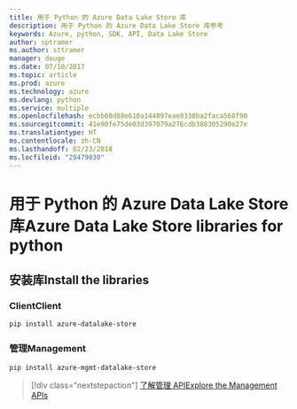 ```yaml
---
title: 用于 Python 的 Azure Data Lake Store 库
description: 用于 Python 的 Azure Data Lake Store 库参考
keywords: Azure, python, SDK, API, Data Lake Store
author: sptramer
ms.author: sttramer
manager: douge
ms.date: 07/10/2017
ms.topic: article
ms.prod: azure
ms.technology: azure
ms.devlang: python
ms.service: multiple
ms.openlocfilehash: ecbb60d88e610a144897eae8338ba2faca568f90
ms.sourcegitcommit: 41e90fe75de03d397079a276cdb388305290e27e
ms.translationtype: HT
ms.contentlocale: zh-CN
ms.lasthandoff: 02/23/2018
ms.locfileid: "29479030"
---
```

# <a name="azure-data-lake-store-libraries-for-python"></a><span data-ttu-id="6f405-104">用于 Python 的 Azure Data Lake Store 库</span><span class="sxs-lookup"><span data-stu-id="6f405-104">Azure Data Lake Store libraries for python</span></span>

## <a name="install-the-libraries"></a><span data-ttu-id="6f405-105">安装库</span><span class="sxs-lookup"><span data-stu-id="6f405-105">Install the libraries</span></span>
### <a name="client"></a><span data-ttu-id="6f405-106">Client</span><span class="sxs-lookup"><span data-stu-id="6f405-106">Client</span></span>

```bash
pip install azure-datalake-store
```

### <a name="management"></a><span data-ttu-id="6f405-107">管理</span><span class="sxs-lookup"><span data-stu-id="6f405-107">Management</span></span>

```bash
pip install azure-mgmt-datalake-store
```
> [!div class="nextstepaction"]
> [<span data-ttu-id="6f405-108">了解管理 API</span><span class="sxs-lookup"><span data-stu-id="6f405-108">Explore the Management APIs</span></span>](/python/api/overview/azure/datalakestore/management)